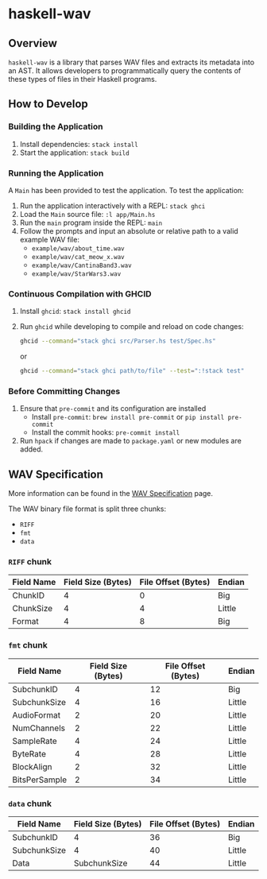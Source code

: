 # haskell-wav

## Overview

`haskell-wav` is a library that parses WAV files and extracts its metadata into an AST.
It allows developers to programmatically query the contents of these types of files in their Haskell programs.

## How to Develop

### Building the Application

1. Install dependencies: `stack install`
2. Start the application: `stack build`

### Running the Application

A `Main` has been provided to test the application. To test the application:

1. Run the application interactively with a REPL: `stack ghci`
2. Load the `Main` source file: `:l app/Main.hs`
3. Run the `main` program inside the REPL: `main`
4. Follow the prompts and input an absolute or relative path to a valid example WAV file:
    * `example/wav/about_time.wav`
    * `example/wav/cat_meow_x.wav`
    * `example/wav/CantinaBand3.wav`
    * `example/wav/StarWars3.wav`

### Continuous Compilation with GHCID

1. Install `ghcid`: `stack install ghcid`
2. Run `ghcid` while developing to compile and reload on code changes:

    ```bash
    ghcid --command="stack ghci src/Parser.hs test/Spec.hs"
    ```

    or

    ```bash
    ghcid --command="stack ghci path/to/file" --test=":!stack test"
    ```

### Before Committing Changes

1. Ensure that `pre-commit` and its configuration are installed
    * Install `pre-commit`: `brew install pre-commit` or `pip install pre-commit`
    * Install the commit hooks: `pre-commit install`
2. Run `hpack` if changes are made to `package.yaml` or new modules are added.

## WAV Specification

More information can be found in the [WAV Specification](https://en.wikipedia.org/wiki/WAV#Specification) page.

The WAV binary file format is split three chunks:

* `RIFF`
* `fmt`
* `data`

### `RIFF` chunk

| Field Name | Field Size (Bytes) | File Offset (Bytes) | Endian |
|------------|--------------------|---------------------|--------|
| ChunkID    |                  4 |                   0 | Big    |
| ChunkSize  |                  4 |                   4 | Little |
| Format     |                  4 |                   8 | Big    |

### `fmt` chunk

| Field Name    | Field Size (Bytes) | File Offset (Bytes) | Endian |
|---------------|--------------------|---------------------|--------|
| SubchunkID    |                  4 |                  12 | Big    |
| SubchunkSize  |                  4 |                  16 | Little |
| AudioFormat   |                  2 |                  20 | Little |
| NumChannels   |                  2 |                  22 | Little |
| SampleRate    |                  4 |                  24 | Little |
| ByteRate      |                  4 |                  28 | Little |
| BlockAlign    |                  2 |                  32 | Little |
| BitsPerSample |                  2 |                  34 | Little |

### `data` chunk

| Field Name   | Field Size (Bytes) | File Offset (Bytes) | Endian |
|--------------|--------------------|---------------------|--------|
| SubchunkID   |                  4 |                  36 | Big    |
| SubchunkSize |                  4 |                  40 | Little |
| Data         |       SubchunkSize |                  44 | Little |